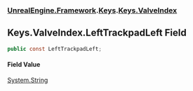### [UnrealEngine.Framework](./UnrealEngine-Framework.md 'UnrealEngine.Framework').[Keys](./UnrealEngine-Framework-Keys.md 'UnrealEngine.Framework.Keys').[Keys.ValveIndex](./UnrealEngine-Framework-Keys-ValveIndex.md 'UnrealEngine.Framework.Keys.ValveIndex')
## Keys.ValveIndex.LeftTrackpadLeft Field
  
```csharp
public const LeftTrackpadLeft;
```
#### Field Value
[System.String](https://docs.microsoft.com/en-us/dotnet/api/System.String 'System.String')  
